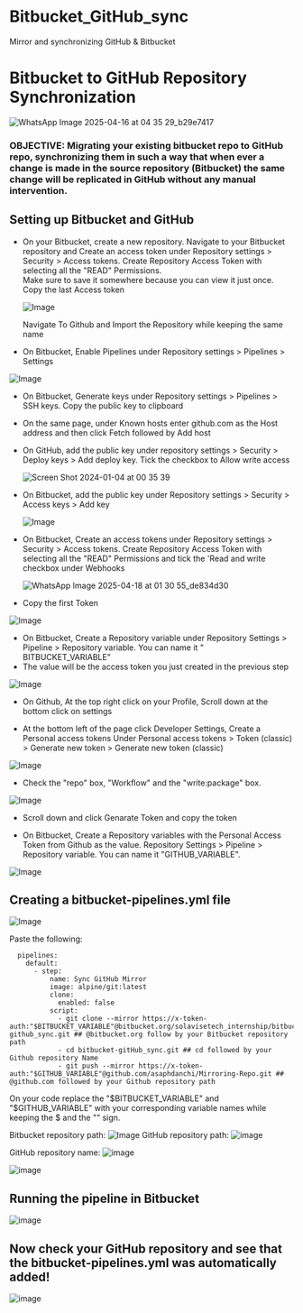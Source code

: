 # Bitbucket_GitHub_sync
Mirror and synchronizing GitHub &amp; Bitbucket
# Bitbucket to GitHub Repository Synchronization

![WhatsApp Image 2025-04-16 at 04 35 29_b29e7417](https://github.com/user-attachments/assets/c987d035-ae0c-4a5b-b7fd-186e591556af)


### OBJECTIVE: Migrating your existing bitbucket repo to GitHub repo, synchronizing them in such a way that when ever a change is made in the source repository (Bitbucket) the same change will be replicated in GitHub without any manual intervention.

## Setting up Bitbucket and GitHub
  - On your Bitbucket, create a new repository. 
      Navigate to your Bitbucket repository and Create an access token under Repository settings > Security > Access   tokens.
      Create Repository Access Token with selecting all the "READ" Permissions.    
      Make sure to save it somewhere because you can view it just once.
       Copy the last Access token
    
    ![Image](https://github.com/user-attachments/assets/5b292206-43d0-471c-8f6d-a8c6fa5b2018)

    
      Navigate To Github and Import the Repository while keeping the same name
    
  - On Bitbucket, Enable Pipelines under Repository settings > Pipelines > Settings
    
  ![Image](https://github.com/user-attachments/assets/c71a4852-3257-48f8-8748-991631e4d410)
    
  - On Bitbucket, Generate keys under Repository settings > Pipelines > SSH keys. Copy the public key to clipboard
  - On the same page, under Known hosts enter github.com as the Host address and then click Fetch followed by Add host
  - On GitHub, add the public key under repository settings > Security > Deploy keys > Add deploy key. Tick the checkbox to Allow write access
    
    ![Screen Shot 2024-01-04 at 00 35 39](https://github.com/asaphdanchi/Mirror-and-synchronizing/assets/112729006/2545afe7-52c3-4934-a181-6a1a9b06e447)
    
  - On Bitbucket, add the public key under Repository settings > Security > Access keys > Add key
    
    ![Image](https://github.com/user-attachments/assets/bfe01d08-cce7-4468-91ab-1e7dc17700e4)
  - On Bitbucket, Create an access tokens under Repository settings > Security > Access tokens. Create Repository Access Token with  selecting all the "READ" 
    Permissions and tick the 'Read and write checkbox under Webhooks

    ![WhatsApp Image 2025-04-18 at 01 30 55_de834d30](https://github.com/user-attachments/assets/7d8f0a0c-a82c-4d6c-a8ce-8b10ad330f6f)

  - Copy the first Token
    
  ![Image](https://github.com/user-attachments/assets/135b4e16-ad15-4439-89bf-3e756f88536d)


  - On Bitbucket, Create a Repository variable under Repository Settings > Pipeline > Repository variable. You can name it " BITBUCKET_VARIABLE"
  - The value will be the access token you just created in the previous step  
    
  ![Image](https://github.com/user-attachments/assets/d60b029d-c923-4f96-88ea-d71868e72b69)
  - On Github, At the top right click on your Profile, Scroll down at the bottom click on settings
    

  - At the bottom left of the page click Developer Settings, Create a Personal access tokens Under Personal access tokens > Token (classic) > Generate new token > 
    Generate new token (classic)
    
   ![Image](https://github.com/user-attachments/assets/34a6e55b-bcc9-4c92-8b27-78ed257d8b4e)
    
  - Check the "repo" box, "Workflow" and the "write:package" box.
   
  ![Image](https://github.com/user-attachments/assets/d19a51cb-beee-4d07-90a9-585854f75e0e)
  -  Scroll down and click Genarate Token and copy the token

  - On Bitbucket, Create a Repository variables with the Personal Access Token from Github as the value. Repository Settings > Pipeline > Repository variable. You 
    can name it "GITHUB_VARIABLE".

   ![Image](https://github.com/user-attachments/assets/b0253da0-8f4f-4ae9-8d45-7e414255d6b5)

## Creating a bitbucket-pipelines.yml file

![Image](https://github.com/user-attachments/assets/0284fe56-d914-46f1-98e3-000e1daa3588)

Paste the following:

```
  pipelines:
    default:
      - step:
          name: Sync GitHub Mirror
          image: alpine/git:latest
          clone:
            enabled: false
          script:
            - git clone --mirror https://x-token-auth:"$BITBUCKET_VARIABLE"@bitbucket.org/solavisetech_internship/bitbucket-github_sync.git ## @bitbucket.org follow by your Bitbucket repository path
            - cd bitbucket-gitHub_sync.git ## cd followed by your Github repository Name
            - git push --mirror https://x-token-auth:"$GITHUB_VARIABLE"@github.com/asaphdanchi/Mirroring-Repo.git ## @github.com followed by your Github repository path
```

On your code replace the "$BITBUCKET_VARIABLE" and "$GITHUB_VARIABLE" with your corresponding variable names while keeping the   $ and the "" sign. 

Bitbucket repository path: ![Image](https://github.com/user-attachments/assets/facaab48-8362-4dac-91f3-a4431fba43fe)
GitHub repository path: ![image](https://github.com/user-attachments/assets/d77133d0-6788-4387-a530-4d3411ccb34c)

GitHub repository name: ![image](https://github.com/user-attachments/assets/6da16431-d1a6-4c93-b43a-b8866f4a9f80)

![image](https://github.com/user-attachments/assets/b5dd5073-f17c-48c2-bee2-bfe626463d79)


## Running the pipeline in Bitbucket


![image](https://github.com/user-attachments/assets/43f9beec-b59e-4e30-805a-e19a64470b7c)

## Now check your GitHub repository and see that the bitbucket-pipelines.yml was automatically added!

![image](https://github.com/user-attachments/assets/8a498d1b-01c8-4c7e-8594-db7937ccdfd1)
